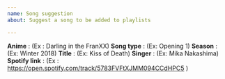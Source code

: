 ```yaml
---
name: Song suggestion
about: Suggest a song to be added to playlists

---
```


**Anime** : (Ex : Darling in the FranXX)
**Song type** : (Ex: Opening 1)
**Season** : (Ex: Winter 2018)
**Title** : (Ex: Kiss of Death) 
**Singer** :  (Ex: Mika Nakashima)
**Spotify link** : (Ex : https://open.spotify.com/track/5783FVFtXJMM094CCdHPC5 )
